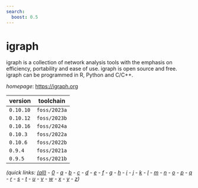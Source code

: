 ```yaml
---
search:
  boost: 0.5
---
```

# igraph

igraph is a collection of network analysis tools with the emphasis on efficiency, portability and ease of use. igraph is open source and free. igraph can be programmed in R, Python and C/C++.

*homepage*: <https://igraph.org>

version | toolchain
--------|----------
``0.10.10`` | ``foss/2023a``
``0.10.12`` | ``foss/2023b``
``0.10.16`` | ``foss/2024a``
``0.10.3`` | ``foss/2022a``
``0.10.6`` | ``foss/2022b``
``0.9.4`` | ``foss/2021a``
``0.9.5`` | ``foss/2021b``


*(quick links: [(all)](../index.md) - [0](../0/index.md) - [a](../a/index.md) - [b](../b/index.md) - [c](../c/index.md) - [d](../d/index.md) - [e](../e/index.md) - [f](../f/index.md) - [g](../g/index.md) - [h](../h/index.md) - [i](../i/index.md) - [j](../j/index.md) - [k](../k/index.md) - [l](../l/index.md) - [m](../m/index.md) - [n](../n/index.md) - [o](../o/index.md) - [p](../p/index.md) - [q](../q/index.md) - [r](../r/index.md) - [s](../s/index.md) - [t](../t/index.md) - [u](../u/index.md) - [v](../v/index.md) - [w](../w/index.md) - [x](../x/index.md) - [y](../y/index.md) - [z](../z/index.md))*

